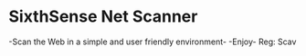 # SixthSense Net Scanner
-Scan the Web in a simple and user friendly environment-
-Enjoy-
Reg: Scav
